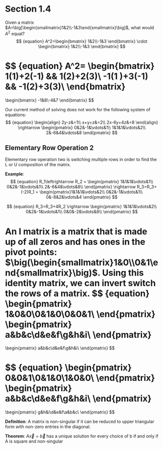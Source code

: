 # Section 1.4

Given a matrix $A=\big[\begin{smallmatrix}1&2\\-1&3\end{smallmatrix}\big]$, what would $A^2$ equal?
$$ {equation}
A^2=\begin{bmatrix}
1&2\\-1&3
\end{bmatrix}
\cdot
\begin{bmatrix}
1&2\\-1&3
\end{bmatrix}
$$

$$ {equation}
A^2=
\begin{bmatrix}
1(1)+2(-1) && 1(2)+2(3)\\
-1(1 )+3(-1) && -1(2)+3(3)\\
\end{bmatrix}
=
\begin{bmatrix}
-1&8\\-4&7
\end{bmatrix}
$$



Our current method of solving does not work for the following system of equations:
$$ {equation}
\begin{align}
2y-z&=1\\
x+y+z&=2\\
2x-6y+4z&=8
\end{align}
\rightarrow
\begin{pmatrix}
0&2&-1&\vdots&1\\
1&1&1&\vdots&2\\
2&-6&4&\vdots&8
\end{pmatrix}
$$

## Elementary Row Operation 2

Elementary row operation two is switching multiple rows in order to find the L or U composition of the matrix. 

**Example**:
$$ {equation}
R_1\leftrightarrow R_2 = 
\begin{pmatrix} 
1&1&1&\vdots&1\\
0&2&-1&\vdots&1\\
2&-6&4&\vdots&8\\
\end{pmatrix}
\rightarrow R_3=R_3+(-2)R_1 = 
\begin{pmatrix}1&1&1&\vdots&2\\ 
0&2&-1&\vdots&1\\
0&-8&2&\vdots&4
\end{pmatrix}
$$

$$ {equation}
R_3=R_3+4R_2 \rightarrow
\begin{pmatrix}
1&1&1&\vdots&2\\
0&2&-1&\vdots&1\\
0&0&-2&\vdots&8\\
\end{pmatrix}
$$

An I matrix is a matrix that is made up of all zeros and has ones in the pivot points: $\big(\begin{smallmatrix}1&0\\0&1\end{smallmatrix}\big)$. Using this identity matrix, we can invert switch the rows of a matrix. 
$$ {equation}
\begin{pmatrix}
1&0&0\\0&1&0\\0&0&1\\
\end{pmatrix}
\begin{pmatrix}
a&b&c\\d&e&f\\g&h&i\\
\end{pmatrix}
=
\begin{pmatrix}
a&b&c\\d&e&f\\g&h&i\\
\end{pmatrix}
$$

$$ {equation}
\begin{pmatrix}
0&0&1\\0&1&0\\1&0&0\\
\end{pmatrix}
\begin{pmatrix}
a&b&c\\d&e&f\\g&h&i\\
\end{pmatrix}
=
\begin{pmatrix}
g&h&i\\d&e&f\\a&b&c\\
\end{pmatrix}
$$



**Definition**: A matrix is non-singular if it can be reduced to upper triangular form with non-zero entries in the diagonal.

**Theorem**: $A\vec{x} = \vec{b}$ has a unique solution for every choice of b if and only if A is square and non-singular